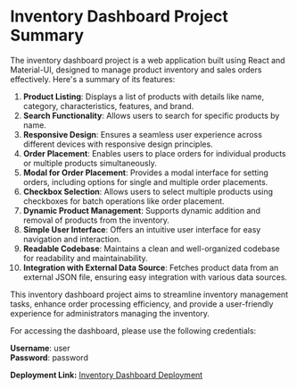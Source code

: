 # Inventory Dashboard Project Summary

The inventory dashboard project is a web application built using React and Material-UI, designed to manage product inventory and sales orders effectively. Here's a summary of its features:

1. **Product Listing**: Displays a list of products with details like name, category, characteristics, features, and brand.
2. **Search Functionality**: Allows users to search for specific products by name.
3. **Responsive Design**: Ensures a seamless user experience across different devices with responsive design principles.
4. **Order Placement**: Enables users to place orders for individual products or multiple products simultaneously.
5. **Modal for Order Placement**: Provides a modal interface for setting orders, including options for single and multiple order placements.
6. **Checkbox Selection**: Allows users to select multiple products using checkboxes for batch operations like order placement.
7. **Dynamic Product Management**: Supports dynamic addition and removal of products from the inventory.
8. **Simple User Interface**: Offers an intuitive user interface for easy navigation and interaction.
9. **Readable Codebase**: Maintains a clean and well-organized codebase for readability and maintainability.
10. **Integration with External Data Source**: Fetches product data from an external JSON file, ensuring easy integration with various data sources.

This inventory dashboard project aims to streamline inventory management tasks, enhance order processing efficiency, and provide a user-friendly experience for administrators managing the inventory.

For accessing the dashboard, please use the following credentials:

**Username**: user  
**Password**: password

**Deployment Link:** [Inventory Dashboard Deployment](https://admin-dashboard-one-brown.vercel.app/)
